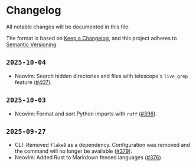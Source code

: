 # Changelog

All notable changes will be documented in this file.

The format is based on [Keep a Changelog](https://keepachangelog.com/en/1.0.0/),
and this project adheres to [Semantic Versioning](https://semver.org/spec/v2.0.0.html).

## `2025-10-04`

- Neovim: Search hidden directories and files with telescope's `live_grep`
  feature ([#407](https://github.com/ianlewis/dotfiles/issues/407)).

## `2025-10-03`

- Neovim: Format and sort Python imports with `ruff`
  ([#396](https://github.com/ianlewis/dotfiles/issues/396)).

## `2025-09-27`

- CLI: Removed `flake8` as a dependency. Configuration was removed and the
  command will no longer be available
  ([#379](https://github.com/ianlewis/dotfiles/issues/379)).
- Neovim: Added Rust to Markdown fenced languages
  ([#376](https://github.com/ianlewis/dotfiles/issues/376)).
